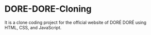 # DORE-DORE-Cloning
It is a clone coding project for the official website of DORÉ DORÉ using HTML, CSS, and JavaScript.
